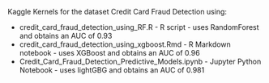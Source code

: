 Kaggle Kernels for the dataset Credit Card Fraud Detection using: 
* credit_card_fraud_detection_using_RF.R - R script - uses RandomForest and obtains an AUC of 0.93
* credit_card_fraud_detection_using_xgboost.Rmd - R Markdown notebook - uses XGBoost and obtains an AUC of 0.96
* Credit_Card_Fraud_Detection_Predictive_Models.ipynb - Jupyter Python Notebook - uses lightGBG and obtains an AUC of 0.981
